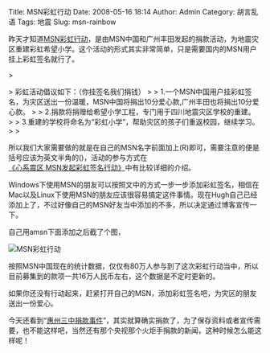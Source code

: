 Title: MSN彩虹行动
Date: 2008-05-16 18:14
Author: Admin
Category: 胡言乱语
Tags: 地震
Slug: msn-rainbow

昨天才知道[MSN彩虹行动][]，是由MSN中国和广州丰田发起的捐款活动，为地震灾区重建彩虹希望小学。这个活动的形式其实非常简单，只是需要国内的MSN用户挂上彩虹签名就行了。

<p>
> </p>
> 彩虹活动倡议如下：（你挂签名我们捐钱）
>
> 1.一个MSN中国用户挂彩虹签名，为灾区送出一份温暖，MSN中国将捐出10分爱心款,广州丰田也将捐出10分爱心款。
>
> 2.捐款将捐赠给希望小学工程，专门用于四川地震灾区学校的重建。
>
> 3.重建的学校将命名为“彩虹小学”，帮助灾区的孩子们重返校园，继续学习。
>
> <p>

</p>

所以我们大家需要做的就是在自己的MSN名字前面加上(R)即可，需要注意的便是括号应该为英文半角的()，活动的参与方式在[《心系震区
MSN发起彩虹签名行动》][]中有比较详细的介绍。

Windows下使用MSN的朋友可以按照文中的方式一步一步添加彩虹签名，相信在Mac以及Linux下使用MSN的朋友应该很容易搞定这件事情。现在Hugh自己已经添加上了，不过好像自己的MSN好友当中添加的不多，所以决定通过博客宣传一下。

自己用amsn下面添加之后截了个图，

![MSN彩虹行动][1]

按照MSN中国现在的统计数据，仅仅有80万人参与到了这次彩虹行动当中，所以目前募集到的款项一共16万人民币左右，这个数据是不定时更新的。

如果你还没有行动起来，赶紧打开自己的MSN，添加彩虹签名吧，为灾区的朋友送出一份爱心。

今天还看到“[惠州三中捐款事件][]”，其实就算确实捐款了，为了保存资料或者宣传需要，也不能这样吧，当然还有那个央视那个火炬手捐款的新闻，这种时候怎么能这样呢！

  [MSN彩虹行动]: http://info.msn.com.cn/caihong/rainbow.html
  [《心系震区 MSN发起彩虹签名行动》]: http://info.msn.com.cn/star/24388.shtml
  [1]: http://www.quhuashuai.com/images/rainbow.jpg
  [惠州三中捐款事件]: http://www.tudou.com/programs/view/FHrARuJW3M0/
